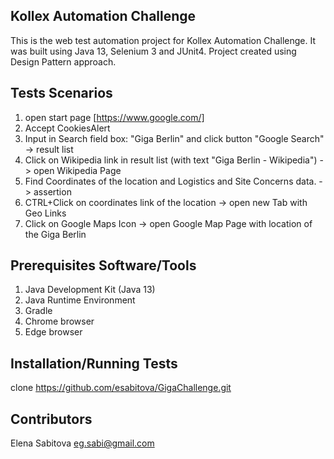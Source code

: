 ## Kollex Automation Challenge

This is the web test automation project for Kollex Automation Challenge. 
It was built using Java 13, Selenium 3 and JUnit4.
Project created using Design Pattern approach.

## Tests Scenarios

1. open start page [https://www.google.com/]
2. Accept CookiesAlert
3. Input in Search field box: "Giga Berlin" and click button "Google Search" -> result list
4. Click on Wikipedia link in result list (with text "Giga Berlin - Wikipedia") -> open Wikipedia Page
5. Find Coordinates of the location and Logistics and Site Concerns data. -> assertion
6. CTRL+Click on coordinates link of the location -> open new Tab with Geo Links
7. Click on Google Maps Icon -> open Google Map Page with location of the Giga Berlin

## Prerequisites Software/Tools

1. Java Development Kit (Java 13)
2. Java Runtime Environment
3. Gradle
5. Chrome browser
6. Edge browser

## Installation/Running Tests

clone https://github.com/esabitova/GigaChallenge.git

## Contributors

Elena Sabitova eg.sabi@gmail.com
